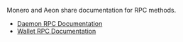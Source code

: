 Monero and Aeon share documentation for RPC methods.

- [Daemon RPC Documentation](https://ww.getmonero.org/resources/developer-guides/daemon-rpc.html)
- [Wallet RPC Documentation](https://www.getmonero.org/resources/developer-guides/wallet-rpc.html)
